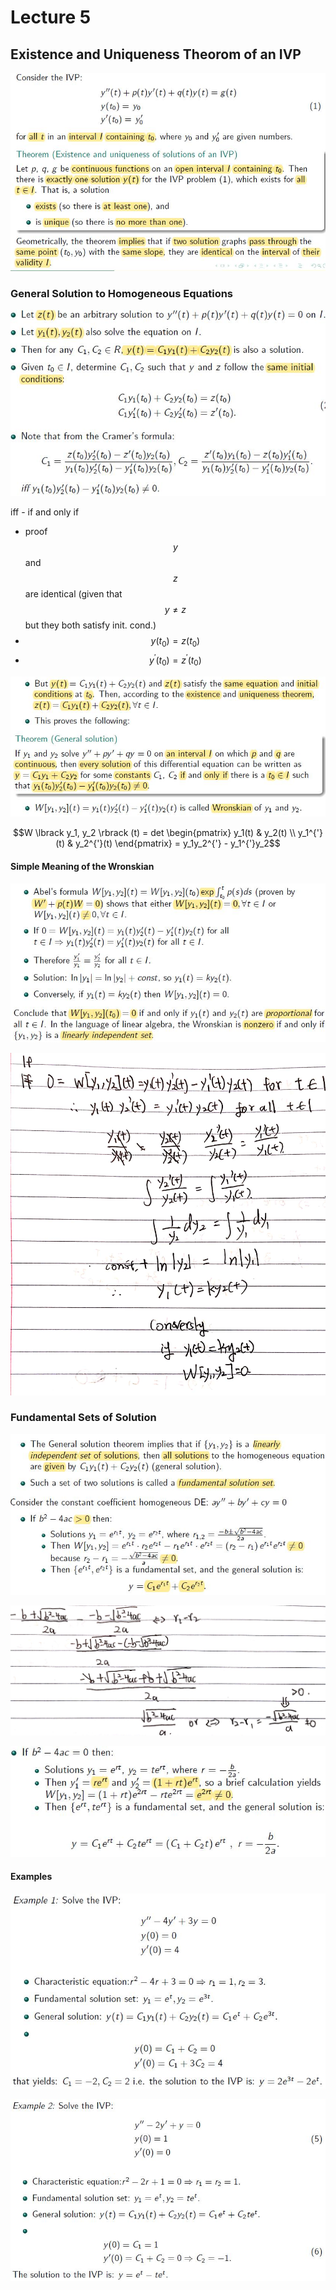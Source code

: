 # Lecture 5

## Existence and Uniqueness Theorom of an IVP

![](img_1.jpg)

### General Solution to Homogeneous Equations

![](img_2.jpg) 

iff - if and only if

- proof $$y$$ and $$z$$ are identical (given that $$y \ne z$$ but they both satisfy init. cond.)
- $$y(t_0)=z(t_0)$$ 
- $$y^{'}(t_0)=z^{'}(t_0)$$

![](img_3.jpg)

<center>
$$W \lbrack y_1, y_2 \rbrack (t) = det \begin{pmatrix} y_1(t) & y_2(t) \\ y_1^{'}(t) & y_2^{'}(t) \end{pmatrix} = y_1y_2^{'} - y_1^{'}y_2$$ 
</center>

#### Simple Meaning of the Wronskian

![](img_4.jpg)

![](img_9.jpg)

### Fundamental Sets of Solution

![](img_5.jpg)

![](img_10.jpg)

![](img_6.jpg)

#### Examples

![](img_7.jpg)

![](img_8.jpg)
